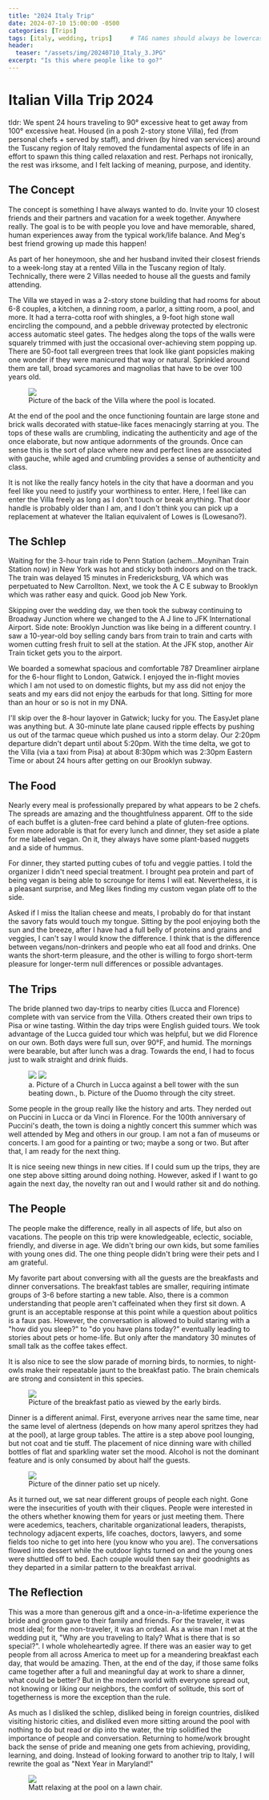 ```yaml
---
title: "2024 Italy Trip"
date: 2024-07-10 15:00:00 -0500
categories: [Trips]
tags: [italy, wedding, trips]     # TAG names should always be lowercase
header:
  teaser: "/assets/img/20240710_Italy_3.JPG"
excerpt: "Is this where people like to go?"
---
```


# Italian Villa Trip 2024

tldr: We spent 24 hours traveling to 90° excessive heat to get away from 100° excessive heat. Housed (in a posh 2-story stone Villa), fed (from personal chefs + served by staff), and driven (by hired van services) around the Tuscany region of Italy removed the fundamental aspects of life in an effort to spawn this thing called relaxation and rest. Perhaps not ironically, the rest was irksome, and I felt lacking of meaning, purpose, and identity.

## The Concept

The concept is something I have always wanted to do. Invite your 10 closest friends and their partners and vacation for a week together. Anywhere really. The goal is to be with people you love and have memorable, shared, human experiences away from the typical work/life balance. And Meg's best friend growing up made this happen!

As part of her honeymoon, she and her husband invited their closest friends to a week-long stay at a rented Villa in the Tuscany region of Italy. Technically, there were 2 Villas needed to house all the guests and family attending. 

The Villa we stayed in was a 2-story stone building that had rooms for about 6-8 couples, a kitchen, a dinning room, a parlor, a sitting room, a pool, and more. It had a terra-cotta roof with shingles, a 9-foot high stone wall encircling the compound, and a pebble driveway protected by electronic access automatic steel gates. The hedges along the tops of the walls were squarely trimmed with just the occasional over-achieving stem popping up. There are 50-foot tall evergreen trees that look like giant popsicles making one wonder if they were manicured that way or natural. Sprinkled around them are tall, broad sycamores and magnolias that have to be over 100 years old.

<figure>
	<a href="/assets/img/20240710_Italy_3.JPG"><img src="/assets/img/20240710_Italy_3.JPG"></a>
	<figcaption>Picture of the back of the Villa where the pool is located.</figcaption>
</figure>

At the end of the pool and the once functioning fountain are large stone and brick walls decorated with statue-like faces menacingly starring at you. The tops of these walls are crumbling, indicating the authenticity and age of the once elaborate, but now antique adornments of the grounds. Once can sense this is the sort of place where new and perfect lines are associated with gauche, while aged and crumbling provides a sense of authenticity and class. 

It is not like the really fancy hotels in the city that have a doorman and you feel like you need to justify your worthiness to enter. Here, I feel like can enter the Villa freely as long as I don't touch or break anything. That door handle is probably older than I am, and I don't think you can pick up a replacement at whatever the Italian equivalent of Lowes is (Lowesano?).  

## The Schlep

Waiting for the 3-hour train ride to Penn Station (achem...Moynihan Train Station now) in New York was hot and sticky both indoors and on the track. The train was delayed 15 minutes in Fredericksburg, VA which was perpetuated to New Carrollton. Next, we took the A C E subway to Brooklyn which was rather easy and quick. Good job New York.

Skipping over the wedding day, we then took the subway continuing to Broadway Junction where we changed to the A J line to JFK International Airport. Side note: Brooklyn Junction was like being in a different country. I saw a 10-year-old boy selling candy bars from train to train and carts with women cutting fresh fruit to sell at the station. At the JFK stop, another Air Train ticket gets you to the airport. 

We boarded a somewhat spacious and comfortable 787 Dreamliner airplane for the 6-hour flight to London, Gatwick. I enjoyed the in-flight movies which I am not used to on domestic flights, but my ass did not enjoy the seats and my ears did not enjoy the earbuds for that long. Sitting for more than an hour or so is not in my DNA.

I'll skip over the 8-hour layover in Gatwick; lucky for you. The EasyJet plane was anything but. A 30-minute late plane caused ripple effects by pushing us out of the tarmac queue which pushed us into a storm delay. Our 2:20pm departure didn't depart until about 5:20pm. With the time delta, we got to the Villa (via a taxi from Pisa) at about 8:30pm which was 2:30pm Eastern Time or about 24 hours after getting on our Brooklyn subway.

## The Food

Nearly every meal is professionally prepared by what appears to be 2 chefs. The spreads are amazing and the thoughtfulness apparent. Off to the side of each buffet is a gluten-free card behind a plate of gluten-free options. Even more adorable is that for every lunch and dinner, they set aside a plate for me labeled vegan. On it, they always have some plant-based nuggets and a side of hummus. 

For dinner, they started putting cubes of tofu and veggie patties. I told the organizer I didn't need special treatment. I brought pea protein and part of being vegan is being able to scrounge for items I will eat. Nevertheless, it is a pleasant surprise, and Meg likes finding my custom vegan plate off to the side. 

Asked if I miss the Italian cheese and meats, I probably do for that instant the savory fats would touch my tongue. Sitting by the pool enjoying both the sun and the breeze, after I have had a full belly of proteins and grains and veggies, I can't say I would know the difference. I think that is the difference between vegans/non-drinkers and people who eat all food and drinks. One wants the short-term pleasure, and the other is willing to forgo short-term pleasure for longer-term null differences or possible advantages. 

## The Trips

The bride planned two day-trips to nearby cities (Lucca and Florence) complete with van service from the Villa. Others created their own trips to Pisa or wine tasting. Within the day trips were English guided tours. We took advantage of the Lucca guided tour which was helpful, but we did Florence on our own. Both days were full sun, over 90°F, and humid. The mornings were bearable, but after lunch was a drag. Towards the end, I had to focus just to walk straight and drink fluids. 

<figure class="half">
    <a href="/assets/img/20240710_Italy_15.JPG"><img src="/assets/img/20240710_Italy_15.JPG"></a>
    <a href="/assets/img/20240710_Italy_16.JPG"><img src="/assets/img/20240710_Italy_16.JPG"></a>
    <figcaption>a. Picture of a Church in Lucca against a bell tower with the sun beating down., b. Picture of the Duomo through the city street.</figcaption>
</figure>

Some people in the group really like the history and arts. They nerded out on Puccini in Lucca or da Vinci in Florence. For the 100th anniversary of Puccini's death, the town is doing a nightly concert this summer which was well attended by Meg and others in our group. I am not a fan of museums or concerts. I am good for a painting or two; maybe a song or two. But after that, I am ready for the next thing. 

It is nice seeing new things in new cities. If I could sum up the trips, they are one step above sitting around doing nothing. However, asked if I want to go again the next day, the novelty ran out and I would rather sit and do nothing. 

## The People

The people make the difference, really in all aspects of life, but also on vacations. The people on this trip were knowledgeable, eclectic, sociable, friendly, and diverse in age. We didn't bring our own kids, but some families with young ones did. The one thing people didn't bring were their pets and I am grateful.

My favorite part about conversing with all the guests are the breakfasts and dinner conversations. The breakfast tables are smaller, requiring intimate groups of 3-6 before starting a new table. Also, there is a common understanding that people aren't caffeinated when they first sit down. A grunt is an acceptable response at this point while a question about politics is a faux pas. However, the conversation is allowed to build staring with a "how did you sleep?" to "do you have plans today?" eventually leading to stories about pets or home-life. But only after the mandatory 30 minutes of small talk as the coffee takes effect. 

It is also nice to see the slow parade of morning birds, to normies, to night-owls make their repeatable jaunt to the breakfast patio. The brain chemicals are strong and consistent in this species. 

<figure>
	<a href="/assets/img/20240710_Italy_8.JPG"><img src="/assets/img/20240710_Italy_8.JPG"></a>
	<figcaption>Picture of the breakfast patio as viewed by the early birds.</figcaption>
</figure>

Dinner is a different animal. First, everyone arrives near the same time, near the same level of alertness (depends on how many aperol spritzes they had at the pool), at large group tables. The attire is a step above pool lounging, but not coat and tie stuff. The placement of nice dinning ware with chilled bottles of flat and sparkling water set the mood. Alcohol is not the dominant feature and is only consumed by about half the guests. 

<figure>
	<a href="/assets/img/20240710_Italy_10.JPG"><img src="/assets/img/20240710_Italy_10.JPG"></a>
	<figcaption>Picture of the dinner patio set up nicely.</figcaption>
</figure>

As it turned out, we sat near different groups of people each night. Gone were the insecurities of youth with their cliques. People were interested in the others whether knowing them for years or just meeting them. There were acedemics, teachers, charitable organizational leaders, therapists, technology adjacent experts, life coaches, doctors, lawyers, and some fields too niche to get into here (you know who you are). The conversations flowed into dessert while the outdoor lights turned on and the young ones were shuttled off to bed. Each couple would then say their goodnights as they departed in a similar pattern to the breakfast arrival.

## The Reflection

This was a more than generous gift and a once-in-a-lifetime experience the bride and groom gave to their family and friends. For the traveler, it was most ideal; for the non-traveler, it was an ordeal. As a wise man I met at the wedding put it, "Why are you traveling to Italy? What is there that is so special?". I whole wholeheartedly agree. If there was an easier way to get people from all across America to meet up for a meandering breakfast each day, that would be amazing. Then, at the end of the day, if those same folks came together after a full and meaningful day at work to share a dinner, what could be better? But in the modern world with everyone spread out, not knowing or liking our neighbors, the comfort of solitude, this sort of togetherness is more the exception than the rule. 

As much as I disliked the schlep, disliked being in foreign countries, disliked visiting historic cities, and disliked even more sitting around the pool with nothing to do but read or dip into the water, the trip solidified the importance of people and conversation. Returning to home/work brought back the sense of pride and meaning one gets from achieving, providing, learning, and doing. Instead of looking forward to another trip to Italy, I will rewrite the goal as "Next Year in Maryland!"

<figure>
	<a href="/assets/img/20240710_Italy_17.JPG"><img src="/assets/img/20240710_Italy_17.JPG"></a>
	<figcaption>Matt relaxing at the pool on a lawn chair.</figcaption>
</figure>